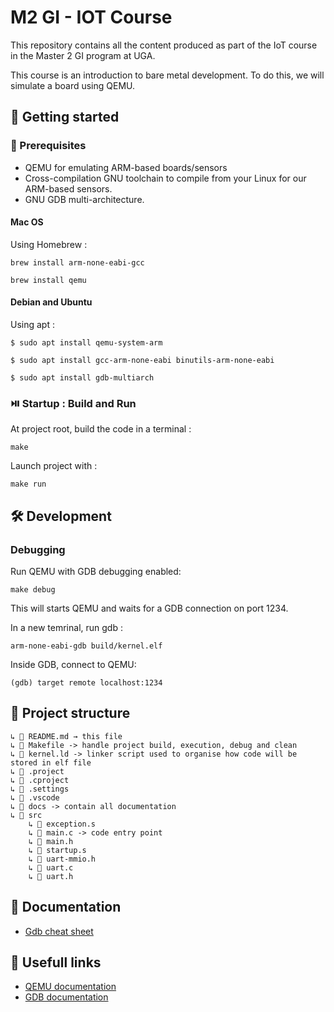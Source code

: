 # M2 GI - IOT Course

This repository contains all the content produced as part of the IoT course in the Master 2 GI program at UGA.

This course is an introduction to bare metal development. To do this, we will simulate a board using QEMU.

## 🎉 Getting started

### 📀 Prerequisites

- QEMU for emulating ARM-based boards/sensors
- Cross-compilation GNU toolchain to compile from your Linux for our ARM-based sensors.
- GNU GDB multi-architecture.

#### Mac OS

Using Homebrew :

```console
brew install arm-none-eabi-gcc

brew install qemu
```

#### Debian and Ubuntu

Using apt :

```console
$ sudo apt install qemu-system-arm

$ sudo apt install gcc-arm-none-eabi binutils-arm-none-eabi

$ sudo apt install gdb-multiarch
```

### ⏯️ Startup : Build and Run

At project root, build the code in a terminal :

```console
make
```

Launch project with :

```console
make run
```

## 🛠️ Development

### Debugging

Run QEMU with GDB debugging enabled:

```console
make debug
```

This will starts QEMU and waits for a GDB connection on port 1234.

In a new temrinal, run gdb :

```console
arm-none-eabi-gdb build/kernel.elf
```

Inside GDB, connect to QEMU:

```gdb
(gdb) target remote localhost:1234
```

## 🧱 Project structure

```
↳ 📄 README.md → this file
↳ 📄 Makefile -> handle project build, execution, debug and clean
↳ 📄 kernel.ld -> linker script used to organise how code will be stored in elf file
↳ 📄 .project
↳ 📄 .cproject
↳ 📂 .settings
↳ 📂 .vscode
↳ 📂 docs -> contain all documentation
↳ 📂 src
    ↳ 📄 exception.s
    ↳ 📄 main.c -> code entry point
    ↳ 📄 main.h
    ↳ 📄 startup.s
    ↳ 📄 uart-mmio.h
    ↳ 📄 uart.c
    ↳ 📄 uart.h
```

## 📝 Documentation

- [Gdb cheat sheet](./docs/gdb_cheat_sheet.md)

## 🔗 Usefull links

- [QEMU documentation](https://www.qemu.org/docs/master/about/index.html)
- [GDB documentation](https://www.sourceware.org/gdb/documentation/)
